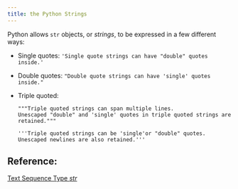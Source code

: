 ```yaml
---
title: the Python Strings
---
```

Python allows `str` objects, or _strings_, to be expressed in a few different ways:

*   Single quotes: `'Single quote strings can have "double" quotes inside.'`
*   Double quotes: `"Double quote strings can have 'single' quotes inside."`
*   Triple quoted:

        """Triple quoted strings can span multiple lines.
        Unescaped "double" and 'single' quotes in triple quoted strings are retained."""

        '''Triple quoted strings can be 'single'or "double" quotes.
        Unescaped newlines are also retained.'''

## Reference:

[Text Sequence Type _str_](https://docs.python.org/3/library/stdtypes.html#text-sequence-type-str)